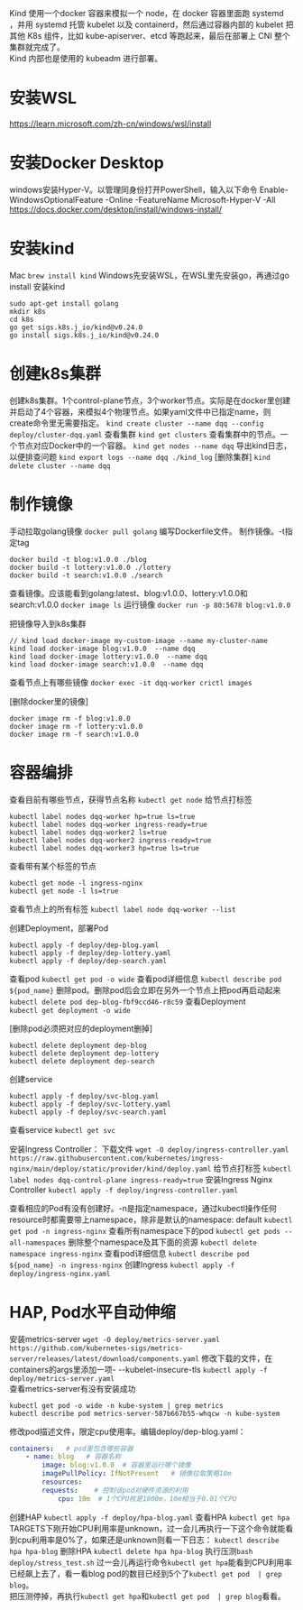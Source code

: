 Kind 使用一个docker 容器来模拟一个 node，在 docker 容器里面跑 systemd ，并用 systemd 托管 kubelet 以及 containerd，然后通过容器内部的 kubelet 把其他 K8s 组件，比如 kube-apiserver、etcd 等跑起来，最后在部署上 CNI 整个集群就完成了。  
Kind 内部也是使用的 kubeadm 进行部署。
# 安装WSL
https://learn.microsoft.com/zh-cn/windows/wsl/install
# 安装Docker Desktop
windows安装Hyper-V。以管理同身份打开PowerShell，输入以下命令
Enable-WindowsOptionalFeature -Online -FeatureName Microsoft-Hyper-V -All
https://docs.docker.com/desktop/install/windows-install/
# 安装kind
Mac
`brew install kind`
Windows先安装WSL，在WSL里先安装go，再通过go install 安装kind
```Shell
sudo apt-get install golang
mkdir k8s
cd k8s
go get sigs.k8s.j_io/kind@v0.24.0
go install sigs.k8s.j_io/kind@v0.24.0
```

# 创建k8s集群
创建k8s集群。1个control-plane节点，3个worker节点。实际是在docker里创建<bold>并启动</bold>了4个容器，来模拟4个物理节点。如果yaml文件中已指定name，则create命令里无需要指定。
`kind create cluster --name dqq --config deploy/cluster-dqq.yaml`
查看集群
`kind get clusters`
查看集群中的节点。一个节点对应Docker中的一个容器。
`kind get nodes --name dqq`
导出kind日志，以便排查问题
`kind export logs --name dqq ./kind_log`
[删除集群]
`kind delete cluster --name dqq`

# 制作镜像
手动拉取golang镜像
`docker pull golang`
编写Dockerfile文件。
制作镜像。-t指定tag
```Shell
docker build -t blog:v1.0.0 ./blog
docker build -t lottery:v1.0.0 ./lottery
docker build -t search:v1.0.0 ./search
```
查看镜像。应该能看到golang:latest、blog:v1.0.0、lottery:v1.0.0和search:v1.0.0
`docker image ls`
运行镜像
`docker run -p 80:5678 blog:v1.0.0`

把镜像导入到k8s集群
```Shell
// kind load docker-image my-custom-image --name my-cluster-name
kind load docker-image blog:v1.0.0  --name dqq
kind load docker-image lottery:v1.0.0  --name dqq
kind load docker-image search:v1.0.0  --name dqq
```
查看节点上有哪些镜像
`docker exec -it dqq-worker crictl images`

[删除docker里的镜像]
```Shell
docker image rm -f blog:v1.0.0
docker image rm -f lottery:v1.0.0
docker image rm -f search:v1.0.0
```


# 容器编排
查看目前有哪些节点，获得节点名称
`kubectl get node`
给节点打标签
```Shell
kubectl label nodes dqq-worker hp=true ls=true
kubectl label nodes dqq-worker ingress-ready=true
kubectl label nodes dqq-worker2 ls=true
kubectl label nodes dqq-worker2 ingress-ready=true
kubectl label nodes dqq-worker3 hp=true ls=true
```
查看带有某个标签的节点
```Shell
kubectl get node -l ingress-nginx
kubectl get node -l ls=true
```
查看节点上的所有标签
`kubectl label node dqq-worker --list`  

创建Deployment，部署Pod
```Shell
kubectl apply -f deploy/dep-blog.yaml
kubectl apply -f deploy/dep-lottery.yaml
kubectl apply -f deploy/dep-search.yaml
```
查看pod
`kubectl get pod -o wide`
查看pod详细信息
`kubectl describe pod ${pod_name}`
删除pod。删除pod后会立即在另外一个节点上把pod再启动起来
`kubectl delete pod dep-blog-fbf9ccd46-r8c59`
查看Deployment 		
`kubectl get deployment -o wide`

[删除pod必须把对应的deployment删掉]
```Shell
kubectl delete deployment dep-blog
kubectl delete deployment dep-lottery
kubectl delete deployment dep-search
```

创建service
```Shell
kubectl apply -f deploy/svc-blog.yaml
kubectl apply -f deploy/svc-lottery.yaml
kubectl apply -f deploy/svc-search.yaml
```
查看service
`kubectl get svc`


安装Ingress Controller：
下载文件
`wget -O deploy/ingress-controller.yaml https://raw.githubusercontent.com/kubernetes/ingress-nginx/main/deploy/static/provider/kind/deploy.yaml`
给节点打标签
`kubectl label nodes dqq-control-plane ingress-ready=true`
安装Ingress Nginx Controller
`kubectl apply -f deploy/ingress-controller.yaml`  


查看相应的Pod有没有创建好。-n是指定namespace，通过kubectl操作任何resource时都需要带上namespace，除非是默认的namespace: default
`kubectl get pod -n ingress-nginx`
查看所有namespace下的pod
`kubectl get pods --all-namespaces`
删除整个namespace及其下面的资源
`kubectl delete namespace ingress-nginx`
查看pod详细信息
`kubectl describe pod ${pod_name} -n ingress-nginx`
创建Ingress
`kubectl apply -f deploy/ingress-nginx.yaml`

# HAP, Pod水平自动伸缩
安装metrics-server
`wget -O deploy/metrics-server.yaml https://github.com/kubernetes-sigs/metrics-server/releases/latest/download/components.yaml`
修改下载的文件，在containers的args里添加一项- --kubelet-insecure-tls
`kubectl apply -f deploy/metrics-server.yaml`  
查看metrics-server有没有安装成功
```Shell 
kubectl get pod -o wide -n kube-system | grep metrics
kubectl describe pod metrics-server-587b667b55-whqcw -n kube-system
```

修改pod描述文件，限定cpu使用率。编辑deploy/dep-blog.yaml：
```yaml
containers:   # pod里包含哪些容器
    - name: blog   # 容器名称
        image: blog:v1.0.0  # 容器里运行哪个镜像
        imagePullPolicy: IfNotPresent   # 镜像拉取策略10m
        resources:
        requests:    # 控制该pod对硬件资源的利用
            cpu: 10m  # 1个CPU核是1000m，10m相当于0.01个CPU
```

创建HAP
`kubectl apply -f deploy/hpa-blog.yaml`
查看HPA
`kubectl get hpa`
TARGETS下刚开始CPU利用率是unknown，过一会儿再执行一下这个命令就能看到cpu利用率是0%了，如果还是unknown则看一下日志：
`kubectl describe hpa hpa-blog`
删除HPA
`kubectl delete hpa hpa-blog`
执行压测`bash deploy/stress_test.sh`
过一会儿再运行命令`kubectl get hpa`能看到CPU利用率已经飙上去了，看一看blog pod的数目已经到5个了`kubectl get pod  | grep blog`。  
把压测停掉，再执行`kubectl get hpa`和`kubectl get pod  | grep blog`看看。
